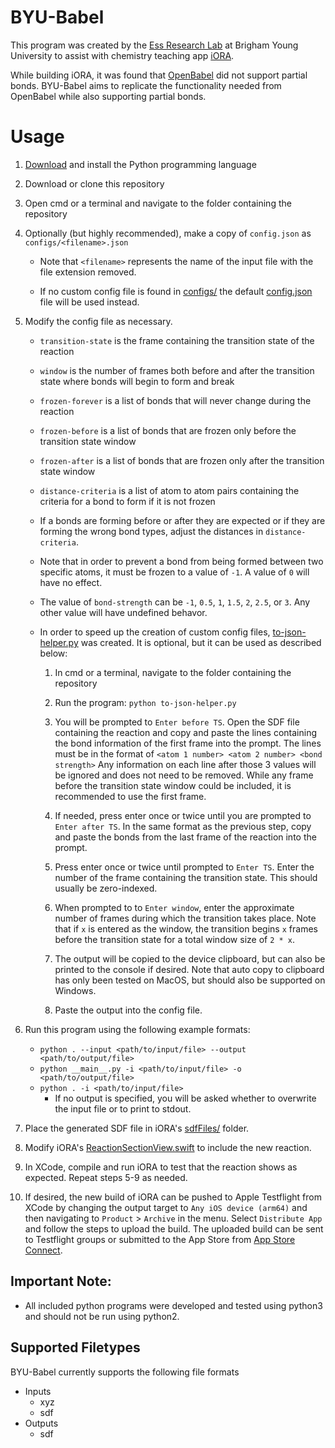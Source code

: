 # BYU-Babel

This program was created by the [Ess Research Lab](https://esslab.byu.edu/) at Brigham Young University to assist with chemistry teaching app [iORA](https://github.com/DanielEss-lab/iORA).

While building iORA, it was found that [OpenBabel](http://openbabel.org/wiki/Main_Page) did not support partial bonds. BYU-Babel aims to replicate the functionality needed from OpenBabel while also supporting partial bonds.

# Usage

1. [Download](https://www.python.org/downloads/) and install the Python programming language

2. Download or clone this repository

3. Open cmd or a terminal and navigate to the folder containing the repository

4. Optionally (but highly recommended), make a copy of `config.json` as `configs/<filename>.json`

    - Note that `<filename>` represents the name of the input file with the file extension removed.

    - If no custom config file is found in [configs/](https://github.com/jaredrossberg/byu-babel/tree/master/configs) the default [config.json](https://github.com/jaredrossberg/byu-babel/blob/master/config.json) file will be used instead.

5. Modify the config file as necessary.

    - `transition-state` is the frame containing the transition state of the reaction
    
    - `window` is the number of frames both before and after the transition state where bonds will begin to form and break
    
    - `frozen-forever` is a list of bonds that will never change during the reaction
    
    - `frozen-before` is a list of bonds that are frozen only before the transition state window
    
    - `frozen-after` is a list of bonds that are frozen only after the transition state window
    
    - `distance-criteria` is a list of atom to atom pairs containing the criteria for a bond to form if it is not frozen

    - If a bonds are forming before or after they are expected or if they are forming the wrong bond types, adjust the distances in `distance-criteria`.
    
    - Note that in order to prevent a bond from being formed between two specific atoms, it must be frozen to a value of `-1`. A value of `0` will have no effect.
    
    - The value of `bond-strength` can be `-1`, `0.5`, `1`, `1.5`, `2`, `2.5`, or `3`. Any other value will have undefined behavor.

    - In order to speed up the creation of custom config files, [to-json-helper.py](https://github.com/jaredrossberg/byu-babel/blob/master/to-json-helper.py) was created. It is optional, but it can be used as described below:
    
        1. In cmd or a terminal, navigate to the folder containing the repository

        2. Run the program: `python to-json-helper.py`

        3. You will be prompted to `Enter before TS`. Open the SDF file containing the reaction and copy and paste the lines containing the bond information of the first frame into the prompt. The lines must be in the format of `<atom 1 number> <atom 2 number> <bond strength>` Any information on each line after those 3 values will be ignored and does not need to be removed. While any frame before the transition state window could be included, it is recommended to use the first frame.

        4. If needed, press enter once or twice until you are prompted to `Enter after TS`. In the same format as the previous step, copy and paste the bonds from the last frame of the reaction into the prompt.

        5. Press enter once or twice until prompted to `Enter TS`. Enter the number of the frame containing the transition state. This should usually be zero-indexed.

        6. When prompted to to `Enter window`, enter the approximate number of frames during which the transition takes place. Note that if `x` is entered as the window, the transition begins `x` frames before the transition state for a total window size of `2 * x`.

        7. The output will be copied to the device clipboard, but can also be printed to the console if desired. Note that auto copy to clipboard has only been tested on MacOS, but should also be supported on Windows.

        8. Paste the output into the config file.

6. Run this program using the following example formats: 
    - `python . --input <path/to/input/file> --output <path/to/output/file>`
    - `python __main__.py -i <path/to/input/file> -o <path/to/output/file>`
    - `python . -i <path/to/input/file>`
        - If no output is specified, you will be asked whether to overwrite the input file or to print to stdout.

7. Place the generated SDF file in iORA's [sdfFiles/](https://github.com/DanielEss-lab/iORA/tree/main/iORA/iORA/sdfFiles) folder. 

8. Modify iORA's [ReactionSectionView.swift](https://github.com/DanielEss-lab/iORA/blob/main/iORA/iORA/ReactionSelectionView.swift) to include the new reaction.

9. In XCode, compile and run iORA to test that the reaction shows as expected. Repeat steps 5-9 as needed.

10. If desired, the new build of iORA can be pushed to Apple Testflight from XCode by changing the output target to `Any iOS device (arm64)` and then navigating to `Product` > `Archive` in the menu. Select `Distribute App` and follow the steps to upload the build. The uploaded build can be sent to Testflight groups or submitted to the App Store from [App Store Connect](https://appstoreconnect.apple.com/apps).


## Important Note:
- All included python programs were developed and tested using python3 and should not be run using python2.


## Supported Filetypes
BYU-Babel currently supports the following file formats
- Inputs
    - xyz
    - sdf
- Outputs
    - sdf

